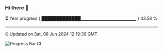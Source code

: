 ### Hi there 👋

⏳ Year progress { █████████████▁▁▁▁▁▁▁▁▁▁▁▁▁▁▁▁▁ } 43.58 %

---

⏰ Updated on Sat, 08 Jun 2024 12:19:36 GMT

![Progress Bar CI](https://github.com/liununu/liununu/workflows/Progress%20Bar%20CI/badge.svg)
